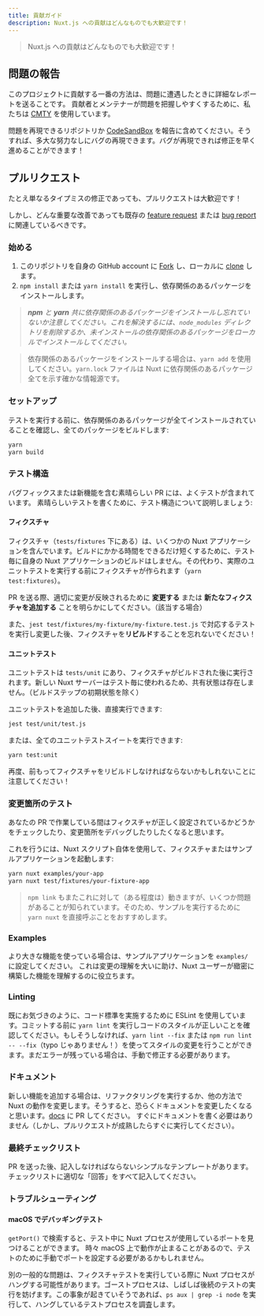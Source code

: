 ```yaml
---
title: 貢献ガイド
description: Nuxt.js への貢献はどんなものでも大歓迎です！
---
```


> Nuxt.js への貢献はどんなものでも大歓迎です！

## 問題の報告

このプロジェクトに貢献する一番の方法は、問題に遭遇したときに詳細なレポートを送ることです。
貢献者とメンテナーが問題を把握しやすくするために、私たちは [CMTY](https://cmty.nuxtjs.org/) を使用しています。

問題を再現できるリポジトリか [CodeSandBox](https://template.nuxtjs.org/) を報告に含めてください。そうすれば、多大な努力なしにバグの再現できます。バグが再現できれば修正を早く進めることができます！

## プルリクエスト

たとえ単なるタイプミスの修正であっても、プルリクエストは大歓迎です！

しかし、どんな重要な改善であっても既存の [feature request](https://feature.nuxtjs.org/) または [bug report](https://bug.nuxtjs.org/) に関連しているべきです。

### 始める

1. このリポジトリを自身の GitHub account に [Fork](https://help.github.com/articles/fork-a-repo/) し、ローカルに [clone](https://help.github.com/articles/cloning-a-repository/) します。
2. `npm install` または `yarn install` を実行し、依存関係のあるパッケージをインストールします。

> _**npm** と **yarn** 共に依存関係のあるパッケージをインストールし忘れていないか注意してください。これを解決するには、`node_modules` ディレクトリを削除するか、未インストールの依存関係のあるパッケージをローカルでインストールしてください。_

> 依存関係のあるパッケージをインストールする場合は、`yarn add` を使用してください。`yarn.lock` ファイルは Nuxt に依存関係のあるパッケージ全てを示す確かな情報源です。

### セットアップ

テストを実行する前に、依存関係のあるパッケージが全てインストールされていることを確認し、全てのパッケージをビルドします:

```sh
yarn
yarn build
```

### テスト構造

バグフィックスまたは新機能を含む素晴らしい PR には、よくテストが含まれています。
素晴らしいテストを書くために、テスト構造について説明しましょう:

#### フィクスチャ

フィクスチャ（`tests/fixtures` 下にある）は、いくつかの Nuxt アプリケーションを含んでいます。ビルドにかかる時間をできるだけ短くするために、テスト毎に自身の Nuxt アプリケーションのビルドはしません。その代わり、実際のユニットテストを実行する前にフィクスチャが作られます（`yarn test:fixtures`）。

PR を送る際、適切に変更が反映されるために **変更する** または **新たなフィクスチャを追加する** ことを明らかにしてください。（該当する場合）

また、`jest test/fixtures/my-fixture/my-fixture.test.js` で対応するテストを実行し変更した後、フィクスチャを**リビルド**することを忘れないでください！

#### ユニットテスト

ユニットテストは `tests/unit` にあり、フィクスチャがビルドされた後に実行されます。新しい Nuxt サーバーはテスト毎に使われるため、共有状態は存在しません。（ビルドステップの初期状態を除く）

ユニットテストを追加した後、直接実行できます:

```sh
jest test/unit/test.js
```

または、全てのユニットテストスイートを実行できます:

```sh
yarn test:unit
```

再度、前もってフィクスチャをリビルドしなければならないかもしれないことに注意してください！

### 変更箇所のテスト

あなたの PR で作業している間はフィクスチャが正しく設定されているかどうかをチェックしたり、変更箇所をデバッグしたりしたくなると思います。

これを行うには、Nuxt スクリプト自体を使用して、フィクスチャまたはサンプルアプリケーションを起動します:

```sh
yarn nuxt examples/your-app
yarn nuxt test/fixtures/your-fixture-app
```

> `npm link` もまたこれに対して（ある程度は）動きますが、いくつか問題があることが知られています。そのため、サンプルを実行するために `yarn nuxt` を直接呼ぶことをおすすめします。

### Examples

より大きな機能を使っている場合は、サンプルアプリケーションを `examples/` に設定してください。
これは変更の理解を大いに助け、Nuxt ユーザーが緻密に構築した機能を理解するのに役立ちます。

### Linting

既にお気づきのように、コード標準を実施するために ESLint を使用しています。コミットする前に `yarn lint` を実行しコードのスタイルが正しいことを確認してください。もしそうしなければ、`yarn lint --fix` または `npm run lint -- --fix`（typo じゃありません！）を使ってスタイルの変更を行うことができます。まだエラーが残っている場合は、手動で修正する必要があります。

### ドキュメント

新しい機能を追加する場合は、リファクタリングを実行するか、他の方法で Nuxt の動作を変更します。そうすると、恐らくドキュメントを変更したくなると思います。[docs](https://github.com/nuxt/docs/pulls) に PR してください。
すぐにドキュメントを書く必要はありません（しかし、プルリクエストが成熟したらすぐに実行してください）。

### 最終チェックリスト

PR を送った後、記入しなければならないシンプルなテンプレートがあります。
チェックリストに適切な「回答」をすべて記入してください。

### トラブルシューティング

#### macOS でデバッギングテスト

`getPort()` で検索すると、テスト中に Nuxt プロセスが使用しているポートを見つけることができます。 時々 macOS 上で動作が止まることがあるので、テストのために手動でポートを設定する必要があるかもしれません。

別の一般的な問題は、フィクスチャテストを実行している際に Nuxt プロセスがハングする可能性があります。ゴーストプロセスは、しばしば後続のテストの実行を妨げます。この事象が起きていそうであれば、`ps aux | grep -i node` を実行して、ハングしているテストプロセスを調査します。
